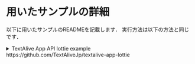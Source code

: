 # 用いたサンプルの詳細
以下に用いたサンプルのREADMEを記載します．
実行方法は以下の方法と同じです．

<details>
<summary>
TextAlive App API lottie example
</summary>

Adobe After Effects で作成したアニメーションを Lottie プラグインで書き出したものをビートに合わせて表示するサンプルコードです。 Lottie 関係の部分以外は [basic example](https://github.com/TextAliveJp/textalive-app-basic) そのままです。

リポジトリに含まれている [fw_white.json](src/assets/fw_white.json) が Lottie のアニメーションデータです。他のアニメーションに差し替えて遊んでみてください。アニメーションを作成する環境がない場合は LottieFiles で公開されている無償のアセットを探してみてください。

- デモページ: https://textalivejp.github.io/textalive-app-lottie/
- Lottie: https://airbnb.io/lottie/
- LottieFiles: https://lottiefiles.com/

TextAlive ホストと接続された状態をテストするには [TextAlive App Debugger](https://developer.textalive.jp/app/run/?ta_app_url=https%3A%2F%2Ftextalivejp.github.io%2Ftextalive-app-lottie%2F&ta_song_url=https%3A%2F%2Fwww.youtube.com%2Fwatch%3Fv%3DygY2qObZv24) のページにアクセスしてください。

**English version available in [README.en.md](./README.en.md).**

## 違う楽曲で試すには

TextAlive App API で開発されたWebアプリケーションは、（特定の楽曲向けに作り込んでいない限り）URLのクエリパラメタで `ta_song_url={楽曲のURL}` を指定すると異なる楽曲で演出を試せます。

- [ブレス・ユア・ブレス by 和田たけあき feat. 初音ミク](https://textalivejp.github.io/textalive-app-lottie/?ta_song_url=https%3A%2F%2Fwww.youtube.com%2Fwatch%3Fv%3Da-Nf3QUFkOU)
- [グリーンライツ・セレナーデ by Omoi feat. 初音ミク](https://textalivejp.github.io/textalive-app-lottie/?ta_song_url=https%3A%2F%2Fwww.youtube.com%2Fwatch%3Fv%3DXSLhsjepelI)

## 開発

[Node.js](https://nodejs.org/) をインストールしている環境で以下のコマンドを実行すると、開発用サーバが起動します。

```sh
npm install
npm run dev
```

## ビルド

以下のコマンドで `docs` 以下にビルド済みファイルが生成されます。 [サンプルコードのデモページ](https://textalivejp.github.io/textalive-app-lottie/) は [GitHub Pages](https://pages.github.com/) で、このリポジトリの `docs` 以下のファイルが提供されています。

```sh
npm run build
```

## TextAlive App API

![TextAlive](https://i.gyazo.com/thumb/1000/5301e6f642d255c5cfff98e049b6d1f3-png.png)

TextAlive App API は、音楽に合わせてタイミングよく歌詞が動くWebアプリケーション（リリックアプリ）を開発できるJavaScript用のライブラリです。

TextAlive App API について詳しくはWebサイト [TextAlive for Developers](https://developer.textalive.jp/) をご覧ください。

---
https://github.com/TextAliveJp/textalive-app-lottie

</details>
https://github.com/TextAliveJp/textalive-app-lottie
